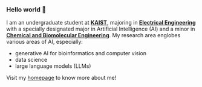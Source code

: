 ### Hello world 👋

<!--
**bramyeon/bramyeon** is a ✨ _special_ ✨ repository because its `README.md` (this file) appears on your GitHub profile.

Here are some ideas to get you started:
-->
I am an undergraduate student at [**KAIST**](https://kaist.ac.kr), majoring in [**Electrical Engineering**](https://ee.kaist.ac.kr) with a specially designated major in Artificial Intelligence (AI) and a minor in [**Chemical and Biomolecular Engineering**](https://cbe.kaist.ac.kr). My research area englobes various areas of AI, especially: 
- generative AI for bioinformatics and computer vision
- data science
- large language models (LLMs)

Visit my [homepage](https://bramyeon.notion.site/273bfa00fa42422c93a217836e8c9a98?pvs=4) to know more about me!  
